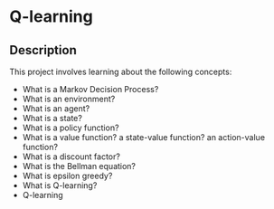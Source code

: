 # Q-learning

## Description
This project involves learning about the following concepts: 
 * What is a Markov Decision Process?
 * What is an environment?
 * What is an agent?
 * What is a state?
 * What is a policy function?
 * What is a value function? a state-value function? an action-value function?
 * What is a discount factor?
 * What is the Bellman equation?
 * What is epsilon greedy?
 * What is Q-learning?
 * Q-learning
